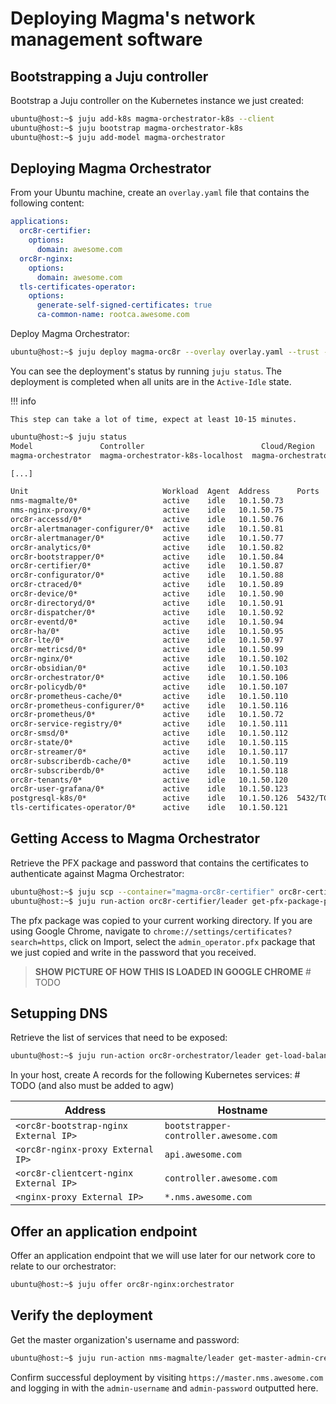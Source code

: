 # Deploying Magma's network management software

## Bootstrapping a Juju controller

Bootstrap a Juju controller on the Kubernetes instance we just created:

```bash
ubuntu@host:~$ juju add-k8s magma-orchestrator-k8s --client
ubuntu@host:~$ juju bootstrap magma-orchestrator-k8s
ubuntu@host:~$ juju add-model magma-orchestrator
```

## Deploying Magma Orchestrator

From your Ubuntu machine, create an `overlay.yaml` file that contains the following content:

```yaml
applications:
  orc8r-certifier:
    options:
      domain: awesome.com
  orc8r-nginx:
    options:
      domain: awesome.com
  tls-certificates-operator:
    options:
      generate-self-signed-certificates: true
      ca-common-name: rootca.awesome.com
```

Deploy Magma Orchestrator:

```bash
ubuntu@host:~$ juju deploy magma-orc8r --overlay overlay.yaml --trust --channel=beta
```

You can see the deployment's status by running `juju status`. The deployment is completed when 
all units are in the `Active-Idle` state.


!!! info

    This step can take a lot of time, expect at least 10-15 minutes.

```bash
ubuntu@host:~$ juju status
Model               Controller                          Cloud/Region                        Version  SLA          Timestamp
magma-orchestrator  magma-orchestrator-k8s-localhost  magma-orchestrator-k8s/localhost  2.9.35   unsupported  18:19:48-04:00

[...]

Unit                              Workload  Agent  Address      Ports     Message
nms-magmalte/0*                   active    idle   10.1.50.73             
nms-nginx-proxy/0*                active    idle   10.1.50.75             
orc8r-accessd/0*                  active    idle   10.1.50.76             
orc8r-alertmanager-configurer/0*  active    idle   10.1.50.81             
orc8r-alertmanager/0*             active    idle   10.1.50.77             
orc8r-analytics/0*                active    idle   10.1.50.82             
orc8r-bootstrapper/0*             active    idle   10.1.50.84             
orc8r-certifier/0*                active    idle   10.1.50.87             
orc8r-configurator/0*             active    idle   10.1.50.88             
orc8r-ctraced/0*                  active    idle   10.1.50.89             
orc8r-device/0*                   active    idle   10.1.50.90             
orc8r-directoryd/0*               active    idle   10.1.50.91             
orc8r-dispatcher/0*               active    idle   10.1.50.92             
orc8r-eventd/0*                   active    idle   10.1.50.94             
orc8r-ha/0*                       active    idle   10.1.50.95             
orc8r-lte/0*                      active    idle   10.1.50.97             
orc8r-metricsd/0*                 active    idle   10.1.50.99             
orc8r-nginx/0*                    active    idle   10.1.50.102            
orc8r-obsidian/0*                 active    idle   10.1.50.103            
orc8r-orchestrator/0*             active    idle   10.1.50.106            
orc8r-policydb/0*                 active    idle   10.1.50.107            
orc8r-prometheus-cache/0*         active    idle   10.1.50.110            
orc8r-prometheus-configurer/0*    active    idle   10.1.50.116            
orc8r-prometheus/0*               active    idle   10.1.50.72             
orc8r-service-registry/0*         active    idle   10.1.50.111            
orc8r-smsd/0*                     active    idle   10.1.50.112            
orc8r-state/0*                    active    idle   10.1.50.115            
orc8r-streamer/0*                 active    idle   10.1.50.117            
orc8r-subscriberdb-cache/0*       active    idle   10.1.50.119            
orc8r-subscriberdb/0*             active    idle   10.1.50.118            
orc8r-tenants/0*                  active    idle   10.1.50.120            
orc8r-user-grafana/0*             active    idle   10.1.50.123            
postgresql-k8s/0*                 active    idle   10.1.50.126  5432/TCP  Pod configured
tls-certificates-operator/0*      active    idle   10.1.50.121            
```

## Getting Access to Magma Orchestrator

Retrieve the PFX package and password that contains the certificates to authenticate against 
Magma Orchestrator:

```bash
ubuntu@host:~$ juju scp --container="magma-orc8r-certifier" orc8r-certifier/0:/var/opt/magma/certs/admin_operator.pfx admin_operator.pfx
ubuntu@host:~$ juju run-action orc8r-certifier/leader get-pfx-package-password --wait
```

The pfx package was copied to your current working directory. If you are using Google Chrome, 
navigate to `chrome://settings/certificates?search=https`, click on Import, select 
the `admin_operator.pfx` package that we just copied and write in the password that you received.

> **SHOW PICTURE OF HOW THIS IS LOADED IN GOOGLE CHROME**  # TODO

## Setupping DNS

Retrieve the list of services that need to be exposed:

```bash
ubuntu@host:~$ juju run-action orc8r-orchestrator/leader get-load-balancer-services --wait
```

In your host, create A records for the following Kubernetes services:  # TODO (and also must be added to agw)

| Address                                | Hostname                              | 
|----------------------------------------|---------------------------------------|
| `<orc8r-bootstrap-nginx External IP>`  | `bootstrapper-controller.awesome.com` | 
| `<orc8r-nginx-proxy External IP>`      | `api.awesome.com`                     | 
| `<orc8r-clientcert-nginx External IP>` | `controller.awesome.com`              | 
| `<nginx-proxy External IP>`            | `*.nms.awesome.com`                   | 

## Offer an application endpoint

Offer an application endpoint that we will use later for our network core to 
relate to our orchestrator:

```bash
ubuntu@host:~$ juju offer orc8r-nginx:orchestrator
```

## Verify the deployment

Get the master organization's username and password:

```bash
ubuntu@host:~$ juju run-action nms-magmalte/leader get-master-admin-credentials --wait
```

Confirm successful deployment by visiting `https://master.nms.awesome.com` and logging in
with the `admin-username` and `admin-password` outputted here.
